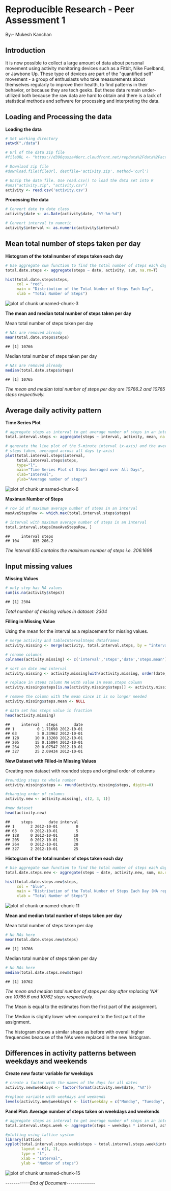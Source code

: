 Reproducible Research - Peer Assessment 1
=========================================
    
By:- Mukesh Kanchan    
        
Introduction
------------
It is now possible to collect a large amount of data about personal movement using activity monitoring devices such as a Fitbit, Nike Fuelband, or Jawbone Up. These type of devices are part of the "quantified self" movement - a group of enthusiasts who take measurements about themselves regularly to improve their health, to find patterns in their behavior, or because they are tech geeks. But these data remain under-utilized both because the raw data are hard to obtain and there is a lack of statistical methods and software for processing and interpreting the data.



Loading and Processing the data
-------------------------------

**Loading the data**

```r
# Set working directory
setwd("./data")

# Url of the data zip file
#fileURL <- "https://d396qusza40orc.cloudfront.net/repdata%2Fdata%2Factivity.zip"

# Downlaod zip file
#download.file(fileUrl, destfile='activity.zip', method='curl')

# Unzip the data file. Use read.csv() to load the data set into R
#unz("activity.zip", "activity.csv")
activity <- read.csv('activity.csv')
```

**Processing the data**

```r
# Convert date to date class
activity$date <- as.Date(activity$date, "%Y-%m-%d")

# Convert interval to numeric
activity$interval <- as.numeric(activity$interval)
```



Mean total number of steps taken per day
----------------------------------------
**Histogram of the total number of steps taken each day**

```r
# Use aggregate sum function to find the total number of steps each day
total.date.steps <- aggregate(steps ~ date, activity, sum, na.rm=T)

hist(total.date.steps$steps,
     col = "red",
     main = "Distribution of the Total Number of Steps Each Day",
     xlab = "Total Number of Steps")
```

![plot of chunk unnamed-chunk-3](figure/unnamed-chunk-3.png) 


**The mean and median total number of steps taken per day**

Mean total number of steps taken per day


```r
# NAs are removed already
mean(total.date.steps$steps)
```

```
## [1] 10766
```

Median total number of steps taken per day


```r
# NAs are removed already
median(total.date.steps$steps)
```

```
## [1] 10765
```

*The mean and median total number of steps per day are 10766.2 and 10765 steps respectively.*



Average daily activity pattern
------------------------------


**Time Series Plot**

```r
# aggregate steps as interval to get average number of steps in an interval across all days
total.interval.steps <- aggregate(steps ~ interval, activity, mean, na.rm=T)

# generate the line plot of the 5-minute interval (x-axis) and the average number of 
# steps taken, averaged across all days (y-axis)
plot(total.interval.steps$interval, 
     total.interval.steps$steps,
     type="l",
     main="Time Series Plot of Steps Averaged over All Days", 
     xlab="Interval", 
     ylab="Average number of steps")
```

![plot of chunk unnamed-chunk-6](figure/unnamed-chunk-6.png) 


**Maximun Number of Steps**

```r
# row id of maximum average number of steps in an interval
maxAveStepsRow <- which.max(total.interval.steps$steps)

# interval with maximum average number of steps in an interval
total.interval.steps[maxAveStepsRow, ]
```

```
##     interval steps
## 104      835 206.2
```

*The interval 835 contains the maximum number of steps i.e. 206.1698*



Input missing values
--------------------

**Missing Values**


```r
# only step has NA values
sum(is.na(activity$steps))
```

```
## [1] 2304
```
*Total number of missing values in dataset: 2304*



**Filling in Missing Value** 

Using the mean for the interval as a replacement for missing values.    

```r
# merge activity and tableIntervalSteps dataframes
activity.missing <- merge(activity, total.interval.steps, by = "interval", sort = FALSE)  

# rename columns
colnames(activity.missing) <- c('interval','steps','date','steps.mean')

# sort on date and interval
activity.missing <- activity.missing[with(activity.missing, order(date, interval)), ]  

# replace in steps column NA with value in mean.steps column
activity.missing$steps[is.na(activity.missing$steps)] <- activity.missing$steps.mean[is.na(activity.missing$steps)]

# remove the column with the mean since it is no longer needed
activity.missing$steps.mean <- NULL  

# data set has steps value in fraction
head(activity.missing)
```

```
##     interval   steps       date
## 1          0 1.71698 2012-10-01
## 63         5 0.33962 2012-10-01
## 128       10 0.13208 2012-10-01
## 205       15 0.15094 2012-10-01
## 264       20 0.07547 2012-10-01
## 327       25 2.09434 2012-10-01
```


**New Dataset with Filled-in Missing Values**    

Creating new dataset with rounded steps and original order of columns

```r
#rounding steps to whole number
activity.missing$steps <- round(activity.missing$steps, digits=0)

#changing order of columns
activity.new <- activity.missing[, c(2, 3, 1)]

#new dataset
head(activity.new)
```

```
##     steps       date interval
## 1       2 2012-10-01        0
## 63      0 2012-10-01        5
## 128     0 2012-10-01       10
## 205     0 2012-10-01       15
## 264     0 2012-10-01       20
## 327     2 2012-10-01       25
```


**Histogram of the total number of steps taken each day**

```r
# Use aggregate sum function to find the total number of steps each day
total.date.steps.new <- aggregate(steps ~ date, activity.new, sum, na.rm=T)

hist(total.date.steps.new$steps,
     col = "blue",
     main = "Distribution of the Total Number of Steps Each Day (NA replaced)",
     xlab = "Total Number of Steps")
```

![plot of chunk unnamed-chunk-11](figure/unnamed-chunk-11.png) 


**Mean and median total number of steps taken per day**

Mean total number of steps taken per day


```r
# No NAs here
mean(total.date.steps.new$steps)
```

```
## [1] 10766
```

Median total number of steps taken per day


```r
# No NAs here
median(total.date.steps.new$steps)
```

```
## [1] 10762
```

*The mean and median total number of steps per day after replacing 'NA' are 10765.6 and 10762 steps respectively.*

The Mean is equal to the estimates from the first part of the assignment.


The Median is slightly lower when compared to the first part of the assignment.


The histogram shows a similar shape as before with overall higher frequencies beacuse of the NAs were replaced in the new histogram.



Differences in activity patterns between weekdays and weekends
--------------------------------------------------------------


**Create new factor variable for weekdays**

```r
# create a factor with the names of the days for all dates
activity.new$weekdays <- factor(format(activity.new$date, "%A"))

#replace variable with weekdays and weekends
levels(activity.new$weekdays) <- list(weekday = c("Monday", "Tuesday", "Wednesday", "Thursday", "Friday"), weekend = c("Saturday", "Sunday"))
```

    
    
**Panel Plot: Average number of steps taken on weekdays and weekends**

    

```r
# aggregate steps as interval to get average number of steps in an interval across weekdays and weekends
total.interval.steps.week <- aggregate(steps ~ weekdays * interval, activity.new, mean, na.rm=T)

#plotting using lattice system
library(lattice)
xyplot(total.interval.steps.week$steps ~ total.interval.steps.week$interval | total.interval.steps.week$weekday, 
       layout = c(1, 2), 
       type = "l", 
       xlab = "Interval", 
       ylab = "Number of steps")
```



![plot of chunk unnamed-chunk-15](figure/unnamed-chunk-15.png) 

*------------End of Document--------------*
